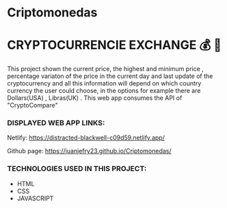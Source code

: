 # Criptomonedas

# CRYPTOCURRENCIE EXCHANGE 💰 💱 

This project shown the current price, the highest and minimum price , percentage variaton of the price in the current day and last update of the cryptocurrency and all this information will depend on which country currency the user could choose, in the options for example there are Dollars(USA) , Libras(UK) . This web app consumes the API of "CryptoCompare" 

### DISPLAYED WEB APP LINKS: 
Netlify: https://distracted-blackwell-c09d59.netlify.app/

Github page: https://juanjefry23.github.io/Criptomonedas/

### TECHNOLOGIES USED IN THIS PROJECT:
- HTML
- CSS
- JAVASCRIPT
